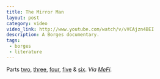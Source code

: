 ```yaml
---
title: The Mirror Man
layout: post
category: video
video_link: http://www.youtube.com/watch/v/vVCAjzn4BEI
description: A Borges documentary.
tags:
 - borges
 - literature
---
```

Parts [two](http://www.youtube.com/watch?v=CklWPotXD4o), [three](http://www.youtube.com/watch?v=z63vZYgdvPM), [four](http://www.youtube.com/watch?v=uyYfAlyE7Vk), [five](http://www.youtube.com/watch?v=QodRmvP3pos) & [six](http://www.youtube.com/watch?v=3Jk_fO7dMS8). _Via [MeFi](http://www.metafilter.com/83886/Dreamtigers)._